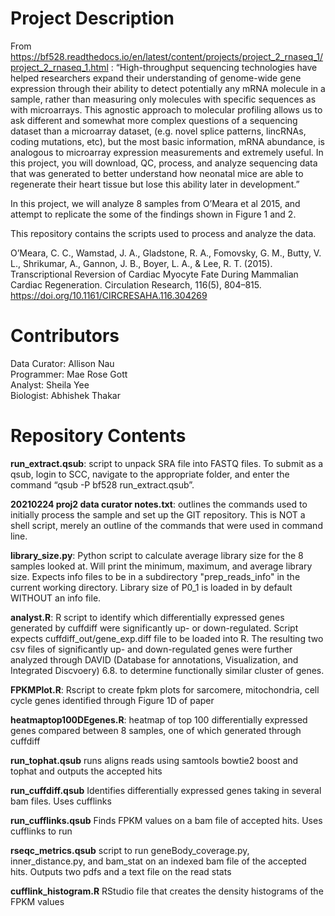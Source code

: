 # Project Description

From https://bf528.readthedocs.io/en/latest/content/projects/project_2_rnaseq_1/project_2_rnaseq_1.html :
“High-throughput sequencing technologies have helped researchers expand their understanding of genome-wide gene expression through their ability to detect potentially any mRNA molecule in a sample, rather than measuring only molecules with specific sequences as with microarrays. This agnostic approach to molecular profiling allows us to ask different and somewhat more complex questions of a sequencing dataset than a microarray dataset, (e.g. novel splice patterns, lincRNAs, coding mutations, etc), but the most basic information, mRNA abundance, is analogous to microarray expression measurements and extremely useful. In this project, you will download, QC, process, and analyze sequencing data that was generated to better understand how neonatal mice are able to regenerate their heart tissue but lose this ability later in development.”

In this project, we will analyze 8 samples from O’Meara et al 2015, and attempt to replicate the some of the findings shown in Figure 1 and 2.

This repository contains the scripts used to process and analyze the data.

O’Meara, C. C., Wamstad, J. A., Gladstone, R. A., Fomovsky, G. M., Butty, V. L., Shrikumar, A., Gannon, J. B., Boyer, L. A., & Lee, R. T. (2015). Transcriptional Reversion of Cardiac Myocyte Fate During Mammalian Cardiac Regeneration. Circulation Research, 116(5), 804–815. https://doi.org/10.1161/CIRCRESAHA.116.304269


# Contributors  
Data Curator: Allison Nau  
Programmer: Mae Rose Gott  
Analyst: Sheila Yee  
Biologist: Abhishek Thakar  


# Repository Contents
**run_extract.qsub**: script to unpack SRA file into FASTQ files. To submit as a qsub, login to SCC, navigate to the appropriate folder, and enter the command “qsub -P bf528 run_extract.qsub”. 

**20210224 proj2 data curator notes.txt**: outlines the commands used to initially process the sample and set up the GIT repository. This is NOT a shell script, merely an outline of the commands that were used in command line.

**library_size.py**: Python script to calculate average library size for the 8 samples looked at. 
Will print the minimum, maximum, and average library size.
Expects info files to be in a subdirectory "prep_reads_info" in the current working directory.
Library size of P0_1 is loaded in by default WITHOUT an info file.

**analyst.R**: R script to identify which differentially expressed genes generated by cuffdiff were significantly up- or down-regulated. Script expects cuffdiff_out/gene_exp.diff file to be loaded into R. The resulting two csv files of significantly up- and down-regulated genes were further analyzed through DAVID (Database for annotations, Visualization, and Integrated Discvoery) 6.8. to determine functionally similar cluster of genes.

**FPKMPlot.R**: Rscript to create fpkm plots for sarcomere, mitochondria, cell cycle genes identified through Figure 1D of paper

**heatmaptop100DEgenes.R**: heatmap of top 100 differentially expressed genes compared between 8 samples, one of which generated through cuffdiff 

**run_tophat.qsub** runs aligns reads using samtools bowtie2 boost and tophat and outputs the accepted hits

**run_cuffdiff.qsub** Identifies differentially expressed genes taking in several bam files. Uses cufflinks

**run_cufflinks.qsub** Finds FPKM values on a bam file of accepted hits. Uses cufflinks to run 

**rseqc_metrics.qsub** script to run geneBody_coverage.py, inner_distance.py, and bam_stat on an indexed bam file of the accepted hits. Outputs two pdfs and a text file on the read stats

**cufflink_histogram.R** RStudio file that creates the density histograms of the FPKM values

